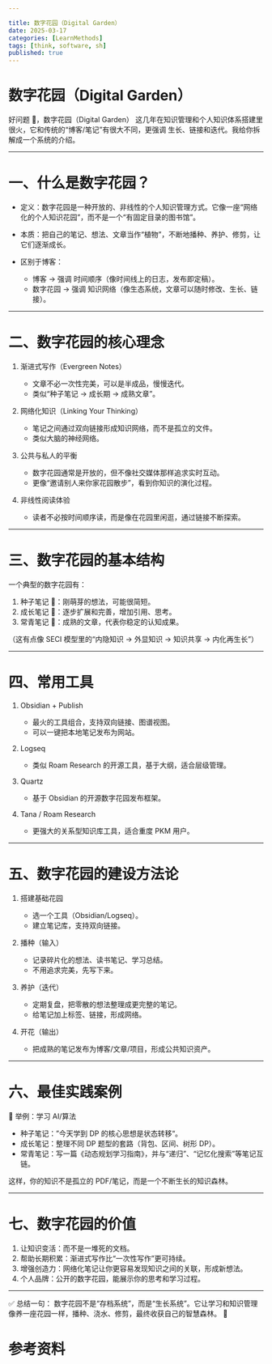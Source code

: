```yaml
---

title: 数字花园（Digital Garden） 
date: 2025-03-17
categories: [LearnMethods]
tags: [think, software, sh]
published: true
---
```



# 数字花园（Digital Garden）

好问题 🌱，数字花园（Digital Garden） 这几年在知识管理和个人知识体系搭建里很火，它和传统的“博客/笔记”有很大不同，更强调 生长、链接和迭代。我给你拆解成一个系统的介绍。

---

# 一、什么是数字花园？

* 定义：数字花园是一种开放的、非线性的个人知识管理方式。它像一座“网络化的个人知识花园”，而不是一个“有固定目录的图书馆”。
* 本质：把自己的笔记、想法、文章当作“植物”，不断地播种、养护、修剪，让它们逐渐成长。
* 区别于博客：

  * 博客 → 强调 时间顺序（像时间线上的日志，发布即定稿）。
  * 数字花园 → 强调 知识网络（像生态系统，文章可以随时修改、生长、链接）。

---

# 二、数字花园的核心理念

1. 渐进式写作（Evergreen Notes）

   * 文章不必一次性完美，可以是半成品，慢慢迭代。
   * 类似“种子笔记 → 成长期 → 成熟文章”。

2. 网络化知识（Linking Your Thinking）

   * 笔记之间通过双向链接形成知识网络，而不是孤立的文件。
   * 类似大脑的神经网络。

3. 公共与私人的平衡

   * 数字花园通常是开放的，但不像社交媒体那样追求实时互动。
   * 更像“邀请别人来你家花园散步”，看到你知识的演化过程。

4. 非线性阅读体验

   * 读者不必按时间顺序读，而是像在花园里闲逛，通过链接不断探索。

---

# 三、数字花园的基本结构

一个典型的数字花园有：

1. 种子笔记 🌱：刚萌芽的想法，可能很简短。
2. 成长笔记 🌿：逐步扩展和完善，增加引用、思考。
3. 常青笔记 🌳：成熟的文章，代表你稳定的认知成果。

（这有点像 SECI 模型里的“内隐知识 → 外显知识 → 知识共享 → 内化再生长”）

---

# 四、常用工具

1. Obsidian + Publish

   * 最火的工具组合，支持双向链接、图谱视图。
   * 可以一键把本地笔记发布为网站。

2. Logseq

   * 类似 Roam Research 的开源工具，基于大纲，适合层级管理。

3. Quartz

   * 基于 Obsidian 的开源数字花园发布框架。

4. Tana / Roam Research

   * 更强大的关系型知识库工具，适合重度 PKM 用户。

---

# 五、数字花园的建设方法论

1. 搭建基础花园

   * 选一个工具（Obsidian/Logseq）。
   * 建立笔记库，支持双向链接。

2. 播种（输入）

   * 记录碎片化的想法、读书笔记、学习总结。
   * 不用追求完美，先写下来。

3. 养护（迭代）

   * 定期复盘，把零散的想法整理成更完整的笔记。
   * 给笔记加上标签、链接，形成网络。

4. 开花（输出）

   * 把成熟的笔记发布为博客/文章/项目，形成公共知识资产。

---

# 六、最佳实践案例

📌 举例：学习 AI/算法

* 种子笔记：”今天学到 DP 的核心思想是状态转移“。
* 成长笔记：整理不同 DP 题型的套路（背包、区间、树形 DP）。
* 常青笔记：写一篇《动态规划学习指南》，并与“递归”、“记忆化搜索”等笔记互链。

这样，你的知识不是孤立的 PDF/笔记，而是一个不断生长的知识森林。

---

# 七、数字花园的价值

1. 让知识变活：而不是一堆死的文档。
2. 帮助长期积累：渐进式写作比“一次性写作”更可持续。
3. 增强创造力：网络化笔记让你更容易发现知识之间的关联，形成新想法。
4. 个人品牌：公开的数字花园，能展示你的思考和学习过程。

---

✅ 总结一句：
数字花园不是“存档系统”，而是“生长系统”。它让学习和知识管理像养一座花园一样，播种、浇水、修剪，最终收获自己的智慧森林。 🌳



# 参考资料


